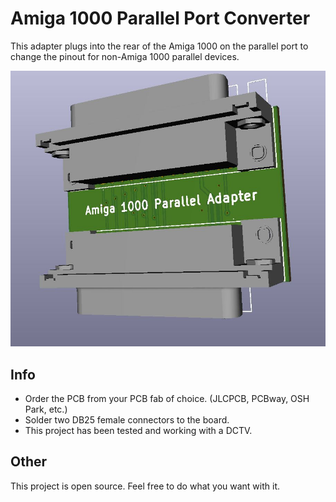 # Amiga 1000 Parallel Port Converter
This adapter plugs into the rear of the Amiga 1000 on the parallel port to change the pinout for non-Amiga 1000 parallel devices.

![pic](pic.jpg)

## Info
* Order the PCB from your PCB fab of choice. (JLCPCB, PCBway, OSH Park, etc.)
* Solder two DB25 female connectors to the board.
* This project has been tested and working with a DCTV.

## Other
This project is open source. Feel free to do what you want with it.
